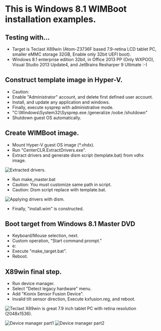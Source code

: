 # This is Windows 8.1 WIMBoot installation examples.

## Testing with...
* Target is Teclast X89win (Atom-Z3736F based 7.9-retina LCD tablet PC, smaller eMMC storage 32GB, Enable only 32bit UEFI boot).
* Windows 8.1 enterprise edition 32bit, in Office 2013 PP (Only WXPOO), Visual Studio 2013 Update4, and JetBrains Resharper 9 Ultimate :-)

## Construct template image in Hyper-V.
* Caution:
 * Enable "Administrator" account, and delete first defined user account.
* Install, and update any application and windows.
* Finally, execute sysprep with administrative mode.
 * "C:\Windows\System32\Sysprep.exe /generalize /oobe /shutdown"
* Shutdown guest OS automatically.

## Create WIMBoot image.
* Mount Hyper-V guest OS image (*.vhdx).
* Run "CenterCLR.ExtractDrivers.exe".
 * Extract drivers and generate dism script (template.bat) from vdhx image.

![Extracted drivers.](https://raw.githubusercontent.com/kekyo/CenterCLR.ExtractDrivers/master/WimConstcutionSample/extracted.png)

* Run make_master.bat
 * Caution: You must customize same path in script.
 * Caution: Dism script replace with template.bat.

![Applying drivers with dism.](https://raw.githubusercontent.com/kekyo/CenterCLR.ExtractDrivers/master/WimConstcutionSample/dism-add-driver.png)

* Finally, "install.wim" is constructed.

## Boot target from Windows 8.1 Master DVD
* Keyboard/Mouse selection, next.
* Custom operation, "Start command prompt."
* e:
* Execute "make_target.bat".
* Reboot.

## X89win final step.
* Run device manager.
* Select "Detect legacy hardware" menu.
* Add "Kionix Sensor Fusion Device".
* Invalid tilt sensor direction, Execute kxfusion.reg, and reboot.

![Teclast X89win is great 7.9 inch tablet PC with retina resolution (2048x1536).](https://raw.githubusercontent.com/kekyo/CenterCLR.ExtractDrivers/master/WimConstcutionSample/x89win_real.png)

![Device manager part1](https://raw.githubusercontent.com/kekyo/CenterCLR.ExtractDrivers/master/WimConstcutionSample/devices1.png)
![Device manager part2](https://raw.githubusercontent.com/kekyo/CenterCLR.ExtractDrivers/master/WimConstcutionSample/devices2.png)

